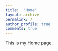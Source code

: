 ```yaml
---
title:  "Home"
layout: archive
permalink: /
author_profile: true
comments: true
---
```


This is my Home page.
